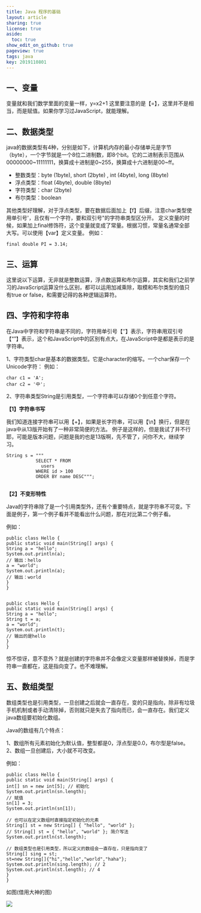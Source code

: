 ```yaml
---
title: Java 程序的基础
layout: article
sharing: true
license: true
aside:
  toc: true
show_edit_on_github: true
pageview: true
tags: java
key: 2019110801
---
```


## 一、变量

变量就和我们数学里面的变量一样，y=x2+1
这里要注意的是【=】，这里并不是相当，而是赋值。如果你学习过JavaScript，就能理解。





## 二、数据类型

java的数据类型有4种，分别是如下，计算机内存的最小存储单元是字节（byte），一个字节就是一个8位二进制数，即8个bit。它的二进制表示范围从00000000~11111111，换算成十进制是0~255，换算成十六进制是00~ff。


* 整数类型：byte (1byte), short (2byte) , int (4byte), long (8byte)
* 浮点类型：float (4byte), double (8byte)
* 字符类型：char (2byte)
* 布尔类型：boolean


其他类型好理解，对于浮点类型，要在数据后面加上【f】后缀，注意char类型使用单引号'，且仅有一个字符，要和双引号"的字符串类型区分开。
定义变量的时候，如果加上final修饰符，这个变量就变成了常量。根据习惯，常量名通常全部大写。可以使用【var】定义变量。
例如：

`final double PI = 3.14;`





## 三、运算

这里说以下运算，无非就是整数运算，浮点数运算和布尔运算，其实和我们之前学习的JavaScript运算没什么区别，都可以运用加减乘除，取模和布尔类型的值只有true or false，和需要记得的各种逻辑运算符。





## 四、字符和字符串

在Java中字符和字符串是不同的，字符用单引号【‘’】表示，字符串用双引号【“”】表示，这个和JavaScript中的区别有点大，在JavaScript中是都是表示的是字符串。


1、字符类型char是基本的数据类型。它是character的缩写。一个char保存一个Unicode字符：
例如：

```
char c1 = 'A';
char c2 = '中';
```



2、字符串类型String是引用类型，一个字符串可以存储0个到任意个字符。

**【1】字符串书写**

我们知道连接字符串可以用【+】，如果是长字符串，可以用【\n】换行，但是在java中从13版开始有了一种非常简便的方法。
例子是这样的，但是我试了并不行耶，可能是版本问题，问题是我的也是13版啊，先不管了，问你不大，继续学习。


```
String s = """ 
           SELECT * FROM
             users
           WHERE id > 100
           ORDER BY name DESC""";
					 
```
					 


**【2】不变形特性**


Java的字符串除了是一个引用类型外，还有个重要特点，就是字符串不可变。下面是例子，第一个例子看并不能看出什么问题，那在对比第二个例子看。

例如：

```
public class Hello {
public static void main(String[] args) {
String a = "hello";
System.out.println(a);
// 输出：hello
a = "world";
System.out.println(a);
// 输出：world
}
}


public class Hello {
public static void main(String[] args) {
String a = "hello";
String t = a;
a = "world";
System.out.println(t);
// 输出的是hello
}
}
```


惊不惊讶，意不意外？就是创建的字符串并不会像定义变量那样被替换掉，而是字符串一直都在，这是指向变了。也不难理解。




## 五、数组类型

数组类型也是引用类型，一旦创建之后就会一直存在，变的只是指向，除非有垃圾手机机制或者手动清除掉，否则就只是失去了指向而已，会一直存在。我们定义java数组要初始化数组。


Java的数组有几个特点：

1、数组所有元素初始化为默认值，整型都是0，浮点型是0.0，布尔型是false。
2、数组一旦创建后，大小就不可改变。

例如：

```
public class Hello {
public static void main(String[] args) {
int[] sn = new int[5]; // 初始化
System.out.println(sn.length);
// 赋值
sn[1] = 3;
System.out.println(sn[1]);

// 也可以在定义数组时直接指定初始化的元素
String[] st = new String[] { "hello", "world" };
// String[] st = { "hello", "world" }; 简介写法
System.out.println(st.length);

// 数组类型也是引用类型，所以定义的数组会一直存在，只是指向变了
String[] sing = st;
st=new String[]{"hi","hello","world","haha"};
System.out.println(sing.length); // 2
System.out.println(st.length); // 4
}
}
```


如图(借用大神的图)

![](/assets/images/blog-images/java-数组类型.png)
